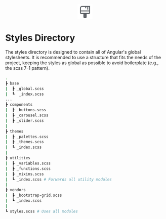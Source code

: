 <p align="center">
  <img src="../docs/images/styles_directory.svg" alt="styles-directory" width="48px" height="48px"/>
  <br>
</p>

# Styles Directory

The styles directory is designed to contain all of Angular's global stylesheets. It is recommended to use a structure that fits the needs of the project, keeping the styles as global as possible to avoid boilerplate (e.g., the scss 7-1 pattern).

```bash
.
┣ base
|  ┣ _global.scss   
|  ┗  _index.scss  
...
┣ components
|  ┣ _buttons.scss  
|  ┣ _carousel.scss  
|  ┣ _slider.scss  
|
┣ themes
|  ┣ _palettes.scss     
|  ┣ _themes.scss   
|  ┗ _index.scss  
|
┣ utilities
|  ┣ _variables.scss  
|  ┣ _functions.scss  
|  ┣ _mixins.scss
|  ┗ _index.scss # Forwards all utility modules
|
┣ vendors
|  ┣ _bootstrap-grid.scss
|  ┗ _index.scss 
|
┗ styles.scss # Uses all modules
```

